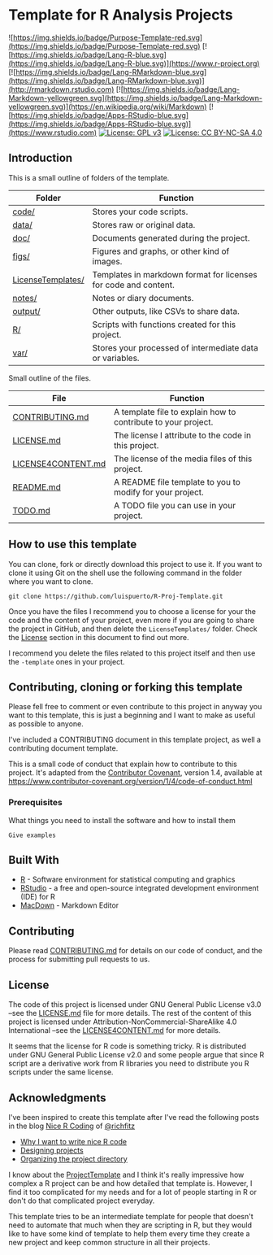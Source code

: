 # Template for R Analysis Projects

![https://img.shields.io/badge/Purpose-Template-red.svg](https://img.shields.io/badge/Purpose-Template-red.svg) [![https://img.shields.io/badge/Lang-R-blue.svg](https://img.shields.io/badge/Lang-R-blue.svg)](https://www.r-project.org) [![https://img.shields.io/badge/Lang-RMarkdown-blue.svg](https://img.shields.io/badge/Lang-RMarkdown-blue.svg)](http://rmarkdown.rstudio.com) [![https://img.shields.io/badge/Lang-Markdown-yellowgreen.svg](https://img.shields.io/badge/Lang-Markdown-yellowgreen.svg)](https://en.wikipedia.org/wiki/Markdown) [![https://img.shields.io/badge/Apps-RStudio-blue.svg](https://img.shields.io/badge/Apps-RStudio-blue.svg)](https://www.rstudio.com) [![License: GPL v3](https://img.shields.io/badge/License-GPL%20v3-blue.svg)](https://www.gnu.org/licenses/gpl-3.0) [![License: CC BY-NC-SA 4.0](https://img.shields.io/badge/License-CC%20BY--NC--SA%204.0-lightgrey.svg)](https://creativecommons.org/licenses/by-nc-sa/4.0/)


## Introduction 


This is a small outline of folders of the template.  

| Folder                                 | Function                                                        |
| --------                               | -------------                                                   |
| [code/](code/)                         | Stores your code scripts.                                       |
| [data/](data/)                         | Stores raw or original data.                                    |
| [doc/](doc/)                           | Documents generated during the project.                         |
| [figs/](figs/)                         | Figures and graphs, or other kind of images.                    |
| [LicenseTemplates/](LicenseTemplates/) | Templates in markdown format for licenses for code and content. |
| [notes/](notes/)                       | Notes or diary documents.                                       |
| [output/](output/)                     | Other outputs, like CSVs to share data.                         |
| [R/](R/)                               | Scripts with functions created for this project.                |
| [var/](var/)                           | Stores your processed of intermediate data or variables.        |

Small outline of the files.

| File                                                 | Function                                                      |
| ---------------------------------------------------- | ------------------------------------------------------------  |
| [CONTRIBUTING.md](CONTRIBUTING-template.md)          | A template file to explain how to contribute to your project. |
| [LICENSE.md](LICENSE.md)                             | The license I attribute to the code in this project.          |
| [LICENSE4CONTENT.md](LICENSE4CONTENT.md)             | The license of the media files of this project.               |
| [README.md](README-template.md)                      | A README file template to you to modify for your project.     |
| [TODO.md](TODO-template.md)                          | A TODO file you can use in your project.                      |

## How to use this template

You can clone, fork or directly download this project to use it. If you want to clone it using Git on the shell use the following command in the folder where you want to clone. 

```
git clone https://github.com/luispuerto/R-Proj-Template.git
```

Once you have the files I recommend you to choose a license for your the code and the content of your project, even more if you are going to share the project in GitHub, and then delete the `LicenseTemplates/` folder. Check the [License](#license) section in this document to find out more.

I recommend you delete the files related to this project itself and then use the `-template` ones in your project. 


## Contributing, cloning or forking this template

Please fell free to comment or even contribute to this project in anyway you want to this template, this is just a beginning and I want to make as useful as possible to anyone. 

I've included a CONTRIBUTING document in this template project, as well a contributing document template. 

This is a small code of conduct that explain how to contribute to this project. It's adapted from the [Contributor Covenant][homepage], version 1.4, available at https://www.contributor-covenant.org/version/1/4/code-of-conduct.html 

### Prerequisites

What things you need to install the software and how to install them

```
Give examples
```


## Built With

* [R](https://www.r-project.org) - Software environment for statistical computing and graphics 
* [RStudio](https://maven.apache.org/) - a free and open-source integrated development environment (IDE) for R
* [MacDown](https://macdown.uranusjr.com) - Markdown Editor


## Contributing

Please read [CONTRIBUTING.md](/CONTRIBUTING.md) for details on our code of conduct, and the process for submitting pull requests to us.

## License

The code of this project is licensed under GNU General Public License v3.0 –see the [LICENSE.md](LICENSE.md) file for more details. The rest of the content of this project is licensed under Attribution-NonCommercial-ShareAlike 4.0 International –see the  [LICENSE4CONTENT.md](LICENSE4CONTENT.md) for more details. 

It seems that the license for R code is something tricky. R is distributed under GNU General Public License v2.0 and some people argue that since R script are a derivative work from R libraries you need to distribute you R scripts under the same license. 

## Acknowledgments

I've been inspired to create this template after I've read the following posts in the blog [Nice R Coding](https://richfitz.github.io/) of [@richfitz](https://github.com/richfitz)

* [Why I want to write nice R code](https://nicercode.github.io/blog/2013-04-05-why-nice-code/)
* [Designing projects](https://nicercode.github.io/blog/2013-04-05-projects/)
* [Organizing the project directory](https://nicercode.github.io/blog/2013-05-17-organising-my-project/)

I know about the [ProjectTemplate](http://projecttemplate.net/) and I think it's really impressive how complex a R project can be and how detailed that template is. However, I find it too complicated for my needs and for a lot of people starting in R or don't do that complicated project everyday. 

This template tries to be an intermediate template for people that doesn't need to automate that much when they are scripting in R, but they would like to have some kind of template to help them every time they create a new project and keep common structure in all their projects.


<!--This is where the variables of the document are found. -->

[homepage]:https://www.contributor-covenant.org